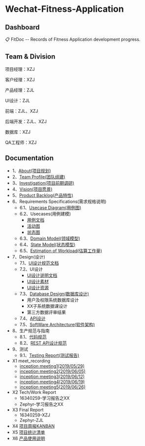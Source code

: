 # Wechat-Fitness-Application

## Dashboard

📋 FitDoc -- Records of Fitness Application development progress.

## Team & Division

项目经理：XZJ

客户经理：XZJ

产品经理：ZJL

UI设计：ZJL

前端：ZJL、XZJ

后端开发：ZJL、XZJ

数据库：XZJ

QA工程师：XZJ

## Documentation

* 1、[About(项目规划)](/Report/Documents/About.md)
* 2、[Team Profile(团队组建)](/Report/Documents/TeamProfile.md)
* 3、[Investigation(项目前期调研)](/Report/Documents/Investigation.md)
* 4、[Vision(项目愿景)](/Report/Documents/Vision.md)
* 5、[Product Backlog(产品特性)](/report/Documents/ProductBacklog.md)
* 6、Requirements Specifications(需求规格说明)
  * 6.1、[Usecase Diagram(用例图)](/report/Documents/RequirementsSpecifications/UsecaseDiagram.md)
  * 6.2、Usecases(用例建模)
    * [用例文档](/report/Documents/RequirementsSpecifications/UsecaseDoc.md)
    * [活动图](/report/Documents/RequirementsSpecifications/活动图.md)
    * [状态图](/report/Documents/RequirementsSpecifications/状态图.md)
  * 6.3、[Domain Model(领域模型)](/report/Documents/RequirementsSpecifications/DomainModel.md)
  * 6.4、[State Model(状态模型)](/report/Documents/RequirementsSpecifications/StateModel.md)
  * 6.5、[Estimation of Workload(估算工作量)](/report/Documents/RequirementsSpecifications/EstimationOfWorkloads.md)
* 7、Design(设计)
  * 7.1、[UI设计规范文档](/report/Documents/Design/UIBacklog.md)
  * 7.2、UI设计
    * [UI设计说明文档](/report/Documents/Design/UIDesignSpecifications.md)
    * [UI设计素材](/report/Documents/Design/UIAssets)
    * [UI设计资源](/report/Documents/Design/UISources)
  * 7.3、[Database Design(数据库设计)](/report/Documents/Design/DatabaseDesign.md)
    * 用户及权限系统数据库设计
    * XX子系统数据课设计
    * 第三方数据评审结果
  * 7.4、[API设计](/report/Documents/Design/APIDesign.md)
  * 7.5、[SoftWare Architecture(软件架构)](/report/Documents/Design/SoftwareArchitecture.md)
* 8、生产规范与指南
  * 8.1、[代码规范](/report/Documents/CodeSpecifications.md)
  * 8.2、[REST API设计规范](/report/Document/RestAPI.md)
* 9、测试
  * 9.1、[Testing Report(测试报告)](/report/Documents/TestingReport.md)
* X1 meet_recording
  * [inception meeting1(2019/05/29)](/report/Documents/MeetingRecords/Meeting1.md)
  * [inception meeting2(2019/06/05)](/report/Documents/MeetingRecords/Meeting2.md)
  * [inception meeting3(2019/06/12)](/report/Documents/MeetingRecords/Meeting3.md)
  * [inception meeting4(2019/06/19)](/report/Documents/MeetingRecords/Meeting4.md)
  * [inception meeting5(2019/06/26)](/report/Documents/MeetingRecords/Meeting5.md)
* X2 Tech/Work Report
  * 16340259-学习报告之XX
  * Zephyr-学习报告之XX
* X3 Final Report
  * 16340259-XZJ
  * Zephyr-ZJL
* X4 [项目周报KANBAN](https://github.com/orgs/fitnote/projects)
* X5 [项目统计清单](/report/Documents/WorkSummary.md)
* X6 [产品使用说明](/report/Documents/UsageIntroductions.md)